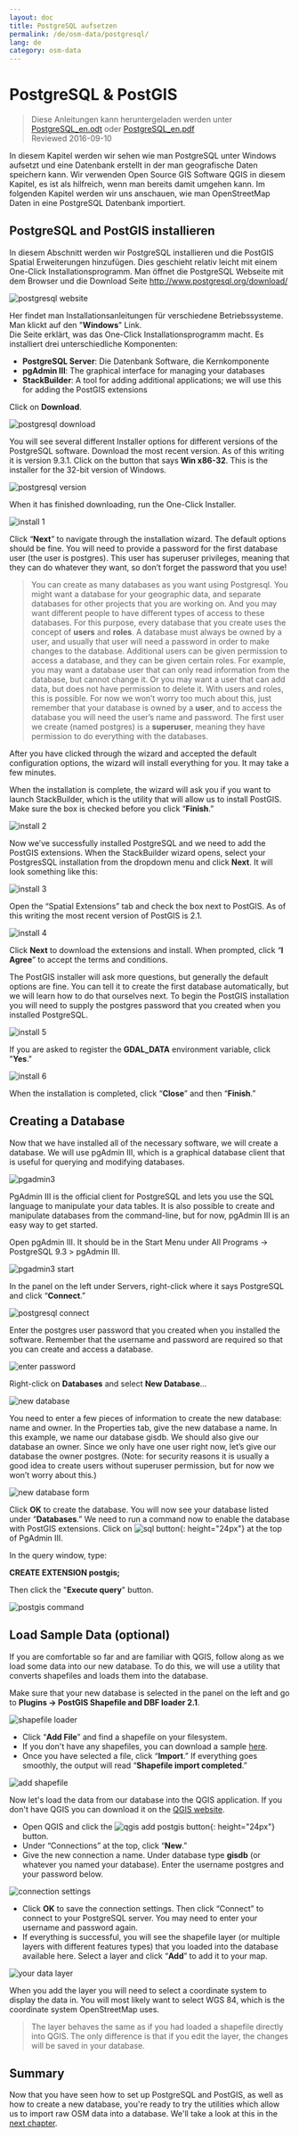 ```yaml
---
layout: doc
title: PostgreSQL aufsetzen
permalink: /de/osm-data/postgresql/
lang: de
category: osm-data
---
```


PostgreSQL & PostGIS
====================

> Diese Anleitungen kann heruntergeladen werden unter [PostgreSQL_en.odt](/files/PostgreSQL_en.odt) oder [PostgreSQL_en.pdf](/files/PostgreSQL_en.pdf)  
> Reviewed 2016-09-10

In diesem Kapitel werden wir sehen wie man PostgreSQL unter Windows aufsetzt und eine Datenbank erstellt in der man geografische Daten speichern kann. Wir verwenden Open Source GIS Software QGIS in diesem Kapitel, es ist als hilfreich, wenn man bereits damit umgehen kann. Im folgenden Kapitel werden wir uns anschauen, wie man OpenStreetMap Daten in eine PostgreSQL Datenbank importiert.  

PostgreSQL and PostGIS installieren
----------------------------------

In diesem Abschnitt werden wir PostgreSQL installieren und die PostGIS Spatial Erweiterungen hinzufügen. Dies geschieht relativ leicht mit einem One-Click Installationsprogramm. Man öffnet die PostgreSQL Webseite mit dem Browser und die Download Seite <http://www.postgresql.org/download/>  

![postgresql website][]

Her findet man Installationsanleitungen für verschiedene Betriebssysteme. Man klickt auf den "**Windows**" Link.  
Die Seite erklärt, was das One-Click Installationsprogramm macht. Es installiert drei unterschiedliche Komponenten:  

* **PostgreSQL Server**: Die Datenbank Software, die Kernkomponente  
* **pgAdmin III**: The graphical interface for managing your databases  
* **StackBuilder**: A tool for adding additional applications; we will use this for adding the PostGIS extensions  

Click on **Download**.  

![postgresql download][]

You will see several different Installer options for different versions of the PostgreSQL software. Download the most recent version. As of this writing it is version 9.3.1. Click on the button that says **Win x86-32**.  This is the installer for the 32-bit version of Windows.  

![postgresql version][]

When it has finished downloading, run the One-Click Installer.  

![install 1][]

Click “**Next**” to navigate through the installation wizard.  The default options should be fine. You will need to provide a password for the first database user (the user is postgres).  This user has superuser privileges, meaning that they can do whatever they want, so don’t forget the password that you use!  

> You can create as many databases as you want using Postgresql.  You might want a database for your geographic data, and separate databases for other projects that you are working on. And you may want different people to have different types of access to these databases.  For this purpose, every database that you create uses the concept of **users** and **roles**.  A database must always be owned by a user, and usually that user will need a password in order to make changes to the database.  Additional users can be given permission to access a database, and they can be given certain roles.  For example, you may want a database user that can only read information from the database, but cannot change it.  Or you may want a user that can add data, but does not have permission to delete it.  With users and roles, this is possible.  For now we won’t worry too much about this, just remember that your database is owned by a **user**, and to access the database you will need the user’s name and password.  The first user we create (named postgres) is a **superuser**, meaning they have permission to do everything with the databases.  

After you have clicked through the wizard and accepted the default configuration options, the wizard will install everything for you.  It may take a few minutes.  

When the installation is complete, the wizard will ask you if you want to launch StackBuilder, which is the utility that will allow us to install PostGIS.  Make sure the box is checked before you click “**Finish**.”  

![install 2][]

Now we’ve successfully installed PostgreSQL and we need to add the PostGIS extensions. When the StackBuilder wizard opens, select your PostgresSQL installation from the dropdown menu and click **Next**.  It will look something like this:  

![install 3][]

Open the “Spatial Extensions” tab and check the box next to PostGIS. As of this writing the most recent version of PostGIS is 2.1.  

![install 4][]

Click **Next** to download the extensions and install.  When prompted, click “**I Agree**” to accept the terms and conditions.  

The PostGIS installer will ask more questions, but generally the default options are fine. You can tell it to create the first database automatically, but we will learn how to do that ourselves next. To begin the PostGIS installation you will need to supply the postgres password that you created when you installed PostgreSQL.  

![install 5][]

If you are asked to register the **GDAL_DATA** environment variable, click "**Yes**."  

![install 6][]

When the installation is completed, click “**Close**” and then “**Finish**.”  

Creating a Database
--------------------

Now that we have installed all of the necessary software, we will create a database. We will use pgAdmin III, which is a graphical database client that is useful for querying and modifying
databases.  

![pgadmin3][]

PgAdmin III is the official client for PostgreSQL and lets you use the SQL language to manipulate your data tables.  It is also possible to create and manipulate databases from the command-line, but for now, pgAdmin III is an easy way to get started.  

Open pgAdmin III.  It should be in the Start Menu under All Programs -> PostgreSQL 9.3 > pgAdmin III.  

![pgadmin3 start][]

In the panel on the left under Servers, right-click where it says PostgreSQL and click “**Connect**.”  

![postgresql connect][]

Enter the postgres user password that you created when you installed the software. Remember that the username and password are required so that you can create and access a database.  

![enter password][]

Right-click on **Databases** and select **New Database**...  

![new database][]

You need to enter a few pieces of information to create the new database: name and owner.  In the Properties tab, give the new database a name.  In this example, we name our database gisdb.  We should also give our database an owner.  Since we only have one user right now, let’s give our database the owner postgres.  (Note: for security reasons it is usually a good idea to create users without superuser permission, but for now we won’t worry about this.)  

![new database form][]

<!-- Under the Definition tab, keep the defaults, but next to Template select template_postgis.  This will create our database with the proper spatial columns. -->

Click **OK** to create the database.  You will now see your database listed under “**Databases**.” We need to run a command now to enable the database with PostGIS extensions. Click on ![sql button][]{: height="24px"} at the top of PgAdmin III.  



In the query window, type:  

**CREATE EXTENSION postgis;**  

Then click the "**Execute query**" button.  

![postgis command][]

Load Sample Data (optional)
---------------------------

If you are comfortable so far and are familiar with QGIS, follow along as we load some data into our new database. To do this, we will use a utility that converts shapefiles and loads them into the database.  

Make sure that your new database is selected in the panel on the left and go to **Plugins -> PostGIS Shapefile and DBF loader 2.1**.

![shapefile loader][]

-	Click “**Add File**” and find a shapefile on your filesystem.
-	If you don't have any shapefiles, you can download a sample [here](/files/buildings_sample.zip).
-	Once you have selected a file, click “**Import**.”  If everything goes smoothly, the output will read “**Shapefile import completed**.”

![add shapefile][]

Now let's load the data from our database into the QGIS application. If you don't have QGIS you can download it on the [QGIS website](http://www.qgis.org/site/forusers/download.html).  

-	Open QGIS and click the ![qgis add postgis button][]{: height="24px"} button.  
-	Under “Connections” at the top, click “**New**.”  
-	Give the new connection a name.  Under database type **gisdb** (or whatever you named your database). Enter the username postgres and your password below.  

![connection settings][]

-	Click **OK** to save the connection settings.  Then click “Connect” to connect to your PostgreSQL server.  You may need to enter your username and password again.  
-	If everything is successful, you will see the shapefile layer  (or multiple layers with different features types) that you loaded into the database available here.  Select a layer and click “**Add**” to add it to your map.  

![your data layer][]

When you add the layer you will need to select a coordinate system to display the data in.  You will most likely want to select WGS 84, which is the coordinate system OpenStreetMap uses.  

> The layer behaves the same as if you had loaded a shapefile directly into QGIS.  The only difference is that if you edit the layer, the changes will be saved in your database.  

Summary
-------

Now that you have seen how to set up PostgreSQL and PostGIS, as well as how to create a new database, you're ready to try the utilities which allow us to import raw OSM data into a database. We'll take a look at this in the [next chapter](/en/osm-data/osm2pgsql).  



[postgresql website]: /images/osm-data/postgresql-website.png
[postgresql download]: /images/osm-data/postgresql-download.png
[postgresql version]: /images/osm-data/postgresql-version.png
[install 1]: /images/osm-data/postgresql-install-1.png
[install 2]: /images/osm-data/postgresql-install-2.png
[install 3]: /images/osm-data/postgresql-install-3.png
[install 4]: /images/osm-data/postgresql-install-4.png
[install 5]: /images/osm-data/postgresql-install-5.png
[install 6]: /images/osm-data/postgresql-install-6.png
[pgadmin3]: /images/osm-data/pgadmin3.png
[pgadmin3 start]: /images/osm-data/pgadmin3-start.png
[postgresql connect]: /images/osm-data/postgresql-connect.png
[enter password]: /images/osm-data/enter-password.png
[new database]: /images/osm-data/new-database.png
[new database form]: /images/osm-data/new-database-form.png
[sql button]: /images/osm-data/sql-button.png
[postgis command]: /images/osm-data/postgis-command.png
[shapefile loader]: /images/osm-data/shapefile-loader.png
[add shapefile]: /images/osm-data/add-shapefile.png
[qgis add postgis button]: /images/osm-data/add-postgis-button.png
[connection settings]: /images/osm-data/connection-settings.png
[your data layer]: /images/osm-data/your-data-layer.png







